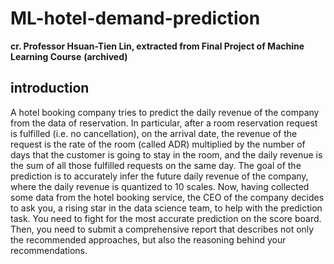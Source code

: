 # ML-hotel-demand-prediction

**cr. Professor Hsuan-Tien Lin, extracted from Final Project of Machine Learning Course**
**(archived)**

## introduction

A hotel booking company tries to predict the daily revenue of the company from the data of reservation. In particular, after a room reservation request is fulfilled (i.e. no cancellation), on the arrival date, the revenue of the request is the rate of the room (called ADR) multiplied by the number of days that the customer is going to stay in the room, and the daily revenue is the sum of all those fulfilled requests on the same day. The goal of the prediction is to accurately infer the future daily revenue of the company, where the daily revenue is quantized to 10 scales.
Now, having collected some data from the hotel booking service, the CEO of the company decides to ask you, a rising star in the data science team, to help with the prediction task. You need to fight for the most accurate prediction on the score board. Then, you need to submit a comprehensive report that describes not only the recommended approaches, but also the reasoning behind your recommendations.
